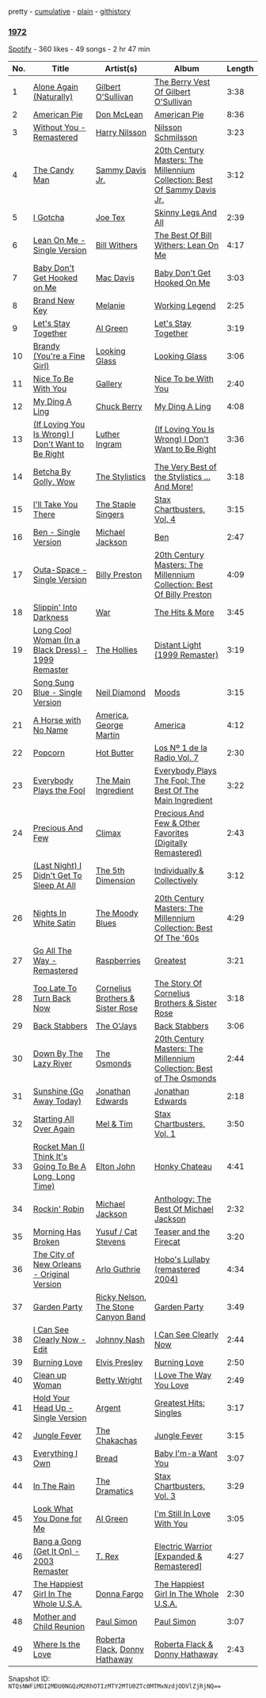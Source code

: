 pretty - [cumulative](/playlists/cumulative/1DcArrb34m9SS3o8O2dATX.md) - [plain](/playlists/plain/1DcArrb34m9SS3o8O2dATX) - [githistory](https://github.githistory.xyz/mackorone/spotify-playlist-archive/blob/main/playlists/plain/1DcArrb34m9SS3o8O2dATX)

### [1972](https://open.spotify.com/playlist/1DcArrb34m9SS3o8O2dATX)

> 

[Spotify](https://open.spotify.com/user/spotify) - 360 likes - 49 songs - 2 hr 47 min

| No. | Title | Artist(s) | Album | Length |
|---|---|---|---|---|
| 1 | [Alone Again \(Naturally\)](https://open.spotify.com/track/12LygR44jtSgM5NqOcqXn7) | [Gilbert O'Sullivan](https://open.spotify.com/artist/4HVmeVTQBgvTuvjB1JYwaf) | [The Berry Vest Of Gilbert O'Sullivan](https://open.spotify.com/album/1UJIUPttPtm2UKTHKIGVnE) | 3:38 |
| 2 | [American Pie](https://open.spotify.com/track/1fDsrQ23eTAVFElUMaf38X) | [Don McLean](https://open.spotify.com/artist/1gRNBaI4yn6wCCTvRhGWh8) | [American Pie](https://open.spotify.com/album/10jsW2NYd9blCrDITMh2zS) | 8:36 |
| 3 | [Without You \- Remastered](https://open.spotify.com/track/02gV5Zc9ctbZxD1uTNIok5) | [Harry Nilsson](https://open.spotify.com/artist/3RTzAwFprBqiskp550eSJX) | [Nilsson Schmilsson](https://open.spotify.com/album/4s2hhmQizU4FHtRU7dDzHP) | 3:23 |
| 4 | [The Candy Man](https://open.spotify.com/track/6jGb3Hhy6Dfhci1Eb3au0R) | [Sammy Davis Jr.](https://open.spotify.com/artist/1NAWG3AngjBXyKbmPaz92D) | [20th Century Masters: The Millennium Collection: Best Of Sammy Davis Jr.](https://open.spotify.com/album/7p7PSnn8XfbfmqDNEAp6Cn) | 3:12 |
| 5 | [I Gotcha](https://open.spotify.com/track/5fbbE7GmFRfXcaqUK4Pecl) | [Joe Tex](https://open.spotify.com/artist/5TbXjzD8tYgMD5JU2g2F8q) | [Skinny Legs And All](https://open.spotify.com/album/3o3ZwbkRGzJQ2xSMMitBEU) | 2:39 |
| 6 | [Lean On Me \- Single Version](https://open.spotify.com/track/5nsilUkxeEvI1jFEbRzQfp) | [Bill Withers](https://open.spotify.com/artist/1ThoqLcyIYvZn7iWbj8fsj) | [The Best Of Bill Withers: Lean On Me](https://open.spotify.com/album/6ALw0CyCrljtyOUS88gmCC) | 4:17 |
| 7 | [Baby Don't Get Hooked on Me](https://open.spotify.com/track/4z51Gf7Ppt9Lmu5zmnUIz9) | [Mac Davis](https://open.spotify.com/artist/6HX8AbXUFaYRtlqKb4CCo0) | [Baby Don't Get Hooked On Me](https://open.spotify.com/album/2xFMzRc1yucPQIk8P0CcxM) | 3:03 |
| 8 | [Brand New Key](https://open.spotify.com/track/0Id67CiiPu7AUXjQKEbEWi) | [Melanie](https://open.spotify.com/artist/6sOP8RUFR0q0nBOBOXGdBK) | [Working Legend](https://open.spotify.com/album/3elMBmfupR1ajcCpjiT1xW) | 2:25 |
| 9 | [Let's Stay Together](https://open.spotify.com/track/7kWhdmRYv8CqbWNqfojqVd) | [Al Green](https://open.spotify.com/artist/3dkbV4qihUeMsqN4vBGg93) | [Let's Stay Together](https://open.spotify.com/album/5MQx9U0AAIrcbvZ0lL1RCi) | 3:19 |
| 10 | [Brandy \(You're a Fine Girl\)](https://open.spotify.com/track/2BY7ALEWdloFHgQZG6VMLA) | [Looking Glass](https://open.spotify.com/artist/5jJN1nmKXzRjodMl1THQeI) | [Looking Glass](https://open.spotify.com/album/5ThwnbpYrk9R1xXkAGCLIs) | 3:06 |
| 11 | [Nice To Be With You](https://open.spotify.com/track/2paLtmNawlMZGNhppBl6yK) | [Gallery](https://open.spotify.com/artist/3dplAkEBq2ujPOBDQFpvEp) | [Nice To be With You](https://open.spotify.com/album/2mLR2x8CnxB9oJeYC06edn) | 2:40 |
| 12 | [My Ding A Ling](https://open.spotify.com/track/5uiElTQ1nbXs0OlElsdEU0) | [Chuck Berry](https://open.spotify.com/artist/293zczrfYafIItmnmM3coR) | [My Ding A Ling](https://open.spotify.com/album/6AkFue7wJNxEOVupTRmaK4) | 4:08 |
| 13 | [\(If Loving You Is Wrong\) I Don't Want to Be Right](https://open.spotify.com/track/54K7o2yNOMZYCtEDnfD6wI) | [Luther Ingram](https://open.spotify.com/artist/5Pek6HAr0BoHD9P1RuA7d5) | [\(If Loving You Is Wrong\) I Don't Want to Be Right](https://open.spotify.com/album/3hiwk4q34fJTUJsAzrlNMD) | 3:36 |
| 14 | [Betcha By Golly, Wow](https://open.spotify.com/track/7ws9OSmWx1txRJpavsfSIm) | [The Stylistics](https://open.spotify.com/artist/2O0Hw1WSMbskB5tD9aWah3) | [The Very Best of the Stylistics ..\. And More!](https://open.spotify.com/album/3xhdEzIX6oUQu2O0EiwWuk) | 3:18 |
| 15 | [I'll Take You There](https://open.spotify.com/track/4AJdWXct0Gl6HCO7g3RLip) | [The Staple Singers](https://open.spotify.com/artist/7xGGqA85UIWX1GoTVM4itC) | [Stax Chartbusters, Vol\. 4](https://open.spotify.com/album/0glTZhz3surbeMjIYn7MEN) | 3:15 |
| 16 | [Ben \- Single Version](https://open.spotify.com/track/0ZFqB9g2FujbmMSrjqsL3j) | [Michael Jackson](https://open.spotify.com/artist/3fMbdgg4jU18AjLCKBhRSm) | [Ben](https://open.spotify.com/album/3xo2soey9XEBI5DlmT4KlQ) | 2:47 |
| 17 | [Outa\-Space \- Single Version](https://open.spotify.com/track/3a9dRsu3KpsXR9HHWJKXC1) | [Billy Preston](https://open.spotify.com/artist/0IecGJbdBeYSOVtSPRehh5) | [20th Century Masters: The Millennium Collection: Best Of Billy Preston](https://open.spotify.com/album/2I6DvzE1aEwzIqYuvKUzio) | 4:09 |
| 18 | [Slippin' Into Darkness](https://open.spotify.com/track/7IPKqsNoJAkIINb007DxWw) | [War](https://open.spotify.com/artist/3ICyfoySNDZqtBVmaBT84I) | [The Hits & More](https://open.spotify.com/album/4sDlPp3lFxvY3HgKQTOBMG) | 3:45 |
| 19 | [Long Cool Woman \(In a Black Dress\) \- 1999 Remaster](https://open.spotify.com/track/5UwbnHhjnbinJH8TefuQfN) | [The Hollies](https://open.spotify.com/artist/6waa8mKu91GjzD4NlONlNJ) | [Distant Light \(1999 Remaster\)](https://open.spotify.com/album/6b5osVLAcVTBvnqwDaPV4w) | 3:19 |
| 20 | [Song Sung Blue \- Single Version](https://open.spotify.com/track/3sZlKnnY9H5VnHkEWQVpJg) | [Neil Diamond](https://open.spotify.com/artist/7mEIug7XUlQHikrFxjTWes) | [Moods](https://open.spotify.com/album/37n9Egkr4udITqxPb4UdGt) | 3:15 |
| 21 | [A Horse with No Name](https://open.spotify.com/track/54eZmuggBFJbV7k248bTTt) | [America](https://open.spotify.com/artist/35U9lQaRWSQISxQAB94Meo), [George Martin](https://open.spotify.com/artist/0tcbedGX7n5UHrMhVsGmIU) | [America](https://open.spotify.com/album/0E5IKYhiKgbYQkmfsFonbZ) | 4:12 |
| 22 | [Popcorn](https://open.spotify.com/track/1QDVK4RGwuFkxbMPwcHsmh) | [Hot Butter](https://open.spotify.com/artist/2vaRrv3i7PDOXPEue24qe5) | [Los Nº 1 de la Radio Vol\. 7](https://open.spotify.com/album/0QWs507hnJhpOQ4uXYTyF6) | 2:30 |
| 23 | [Everybody Plays the Fool](https://open.spotify.com/track/3DkqEHCCqlkknDfksHWWu0) | [The Main Ingredient](https://open.spotify.com/artist/6vuD08WKtmp1yc7kQx1rBm) | [Everybody Plays The Fool: The Best Of The Main Ingredient](https://open.spotify.com/album/6jsWa1n8iL7fJYfMJaWa7K) | 3:22 |
| 24 | [Precious And Few](https://open.spotify.com/track/4hHsYsooA25tfpurRILNou) | [Climax](https://open.spotify.com/artist/1OzPxKCB5R3MLxvkdGN03X) | [Precious And Few & Other Favorites \(Digitally Remastered\)](https://open.spotify.com/album/7uSHX3jPaVgiEbnSG8eUdZ) | 2:43 |
| 25 | [\(Last Night\) I Didn't Get To Sleep At All](https://open.spotify.com/track/6HH6fmHF2YssfVkRmzcjf0) | [The 5th Dimension](https://open.spotify.com/artist/1UUYAQ9LiRsZF0ZukQNWXM) | [Individually & Collectively](https://open.spotify.com/album/5qxEuqbbwDxKBMBu1SXdhA) | 3:12 |
| 26 | [Nights In White Satin](https://open.spotify.com/track/3ex1wHTtyUV4GyIy80k9AY) | [The Moody Blues](https://open.spotify.com/artist/5BcZ22XONcRoLhTbZRuME1) | [20th Century Masters: The Millennium Collection: Best Of The '60s](https://open.spotify.com/album/5neTnVuGreOB8Az09WaoB1) | 4:29 |
| 27 | [Go All The Way \- Remastered](https://open.spotify.com/track/4eW5I5uh4VNkhrHEFtHryZ) | [Raspberries](https://open.spotify.com/artist/7Kkx4dACo6kFSeT9wjfVA5) | [Greatest](https://open.spotify.com/album/3nmVeIA9wx7NMJuu7autZt) | 3:21 |
| 28 | [Too Late To Turn Back Now](https://open.spotify.com/track/2OyaNAq8BcGstyzueloqpE) | [Cornelius Brothers & Sister Rose](https://open.spotify.com/artist/2GFB1Lc67mbqFXTPCM9XzT) | [The Story Of Cornelius Brothers & Sister Rose](https://open.spotify.com/album/2DO7omBXXS8eGg1TyJ23iW) | 3:18 |
| 29 | [Back Stabbers](https://open.spotify.com/track/0KpMY3D2G8253VTZbDBUmA) | [The O'Jays](https://open.spotify.com/artist/38h03gA85YYPeDPd9ER9rT) | [Back Stabbers](https://open.spotify.com/album/09jTPeDoSuJLLAwFGNUKCX) | 3:06 |
| 30 | [Down By The Lazy River](https://open.spotify.com/track/3Vb4zEfLhZokSOYBSZIWpk) | [The Osmonds](https://open.spotify.com/artist/5fU6lODhpw3GEGGJuaDprR) | [20th Century Masters: The Millennium Collection: Best of The Osmonds](https://open.spotify.com/album/6hM44tvEu7vu3saAvOrbR2) | 2:44 |
| 31 | [Sunshine \(Go Away Today\)](https://open.spotify.com/track/3Xd39NB1rifow2RDNVgSFp) | [Jonathan Edwards](https://open.spotify.com/artist/7gyVuJLsatWofXCAw1SGxM) | [Jonathan Edwards](https://open.spotify.com/album/6v7ceaQydkdy8oQbZ8oYW0) | 2:18 |
| 32 | [Starting All Over Again](https://open.spotify.com/track/7kFRgT3KKxU1y7USF8ZzIX) | [Mel & Tim](https://open.spotify.com/artist/2ubLClBEuddw29m7QRx4IL) | [Stax Chartbusters, Vol\. 1](https://open.spotify.com/album/4oEYZnyz2yqpWjjBcq7xLk) | 3:50 |
| 33 | [Rocket Man \(I Think It's Going To Be A Long, Long Time\)](https://open.spotify.com/track/3gdewACMIVMEWVbyb8O9sY) | [Elton John](https://open.spotify.com/artist/3PhoLpVuITZKcymswpck5b) | [Honky Chateau](https://open.spotify.com/album/2ei2X6ghPnw7YRwQtAH075) | 4:41 |
| 34 | [Rockin' Robin](https://open.spotify.com/track/1FKgm0A4uSofGd6l1wKID0) | [Michael Jackson](https://open.spotify.com/artist/3fMbdgg4jU18AjLCKBhRSm) | [Anthology: The Best Of Michael Jackson](https://open.spotify.com/album/36K3cD4i4TK0JkU1sU2wOD) | 2:32 |
| 35 | [Morning Has Broken](https://open.spotify.com/track/6Fac88zhkwXfePhe3tm1ZJ) | [Yusuf / Cat Stevens](https://open.spotify.com/artist/08F3Y3SctIlsOEmKd6dnH8) | [Teaser and the Firecat](https://open.spotify.com/album/6HjN95BNdPgvttct0RdmUA) | 3:20 |
| 36 | [The City of New Orleans \- Original Version](https://open.spotify.com/track/7jbb0XkDk6cuif7AVu3gdW) | [Arlo Guthrie](https://open.spotify.com/artist/0B6QEFtRnneEzb4iqjI0Nw) | [Hobo's Lullaby \(remastered 2004\)](https://open.spotify.com/album/513P0CXEvPuSG4MCOGHt0y) | 4:34 |
| 37 | [Garden Party](https://open.spotify.com/track/7J5tyfg3OYVNR97KH66ovw) | [Ricky Nelson](https://open.spotify.com/artist/73sSFVlM6pkweLXE8qw1OS), [The Stone Canyon Band](https://open.spotify.com/artist/4VPrTgtrZqcXCy5nGYKDAe) | [Garden Party](https://open.spotify.com/album/76BrDrAEcQhjvXehCVMpWv) | 3:49 |
| 38 | [I Can See Clearly Now \- Edit](https://open.spotify.com/track/0DcrhZ12WcCqruCs8ibXSf) | [Johnny Nash](https://open.spotify.com/artist/0nAVvgfE9yI4DwvMiYwk8a) | [I Can See Clearly Now](https://open.spotify.com/album/2ZdUVurLZBrEphCLzX7MdU) | 2:44 |
| 39 | [Burning Love](https://open.spotify.com/track/0tE6F0Umv0e9E4ZXqX61jQ) | [Elvis Presley](https://open.spotify.com/artist/43ZHCT0cAZBISjO8DG9PnE) | [Burning Love](https://open.spotify.com/album/4in6azJRP21zEV1CymkiAA) | 2:50 |
| 40 | [Clean up Woman](https://open.spotify.com/track/6uqTETWok9npbL4c9cuLVh) | [Betty Wright](https://open.spotify.com/artist/0PDqlUGugF5Jt6DZyATvfz) | [I Love The Way You Love](https://open.spotify.com/album/4dCm84vJLO30e0fiS3sgPi) | 2:49 |
| 41 | [Hold Your Head Up \- Single Version](https://open.spotify.com/track/79oydkSJLNgBVw2m5dGLVP) | [Argent](https://open.spotify.com/artist/46VosWAvtZsBl7rvxufsWG) | [Greatest Hits: Singles](https://open.spotify.com/album/29B1zjSznrn5eAhQwNqSCv) | 3:17 |
| 42 | [Jungle Fever](https://open.spotify.com/track/2eGgMgJj68xiqpxSaatQbR) | [The Chakachas](https://open.spotify.com/artist/0dEvx7Y18jVslvbP4IksQl) | [Jungle Fever](https://open.spotify.com/album/2ATFYjCfU0b4LFXuSrVV6u) | 3:15 |
| 43 | [Everything I Own](https://open.spotify.com/track/52VIdyKqp1pJRSyUQaxKUA) | [Bread](https://open.spotify.com/artist/70ZTdbPEcEugBNay4MvxfL) | [Baby I'm\-a Want You](https://open.spotify.com/album/5OlNb8PMZXFkhhtSrhLuO5) | 3:07 |
| 44 | [In The Rain](https://open.spotify.com/track/2XxqOSvhneZ8q6JOx1mPsb) | [The Dramatics](https://open.spotify.com/artist/2W8UTum7bU7ue6m0r14H97) | [Stax Chartbusters, Vol\. 3](https://open.spotify.com/album/67KvPxlU2y1Lts6mv3jnto) | 3:29 |
| 45 | [Look What You Done for Me](https://open.spotify.com/track/5Hom7ZjELpw1mt84BVnwSp) | [Al Green](https://open.spotify.com/artist/3dkbV4qihUeMsqN4vBGg93) | [I'm Still In Love With You](https://open.spotify.com/album/4vgR7JWeNlnT290kj12UB0) | 3:05 |
| 46 | [Bang a Gong \(Get It On\) \- 2003 Remaster](https://open.spotify.com/track/6FsQrRpBLgsrFeAeiQqytm) | [T\. Rex](https://open.spotify.com/artist/3dBVyJ7JuOMt4GE9607Qin) | [Electric Warrior \[Expanded & Remastered\]](https://open.spotify.com/album/6k1iylSzWOs7SgavxlJ8kt) | 4:27 |
| 47 | [The Happiest Girl In The Whole U.S.A.](https://open.spotify.com/track/7mN6CJxlqQc5t63Ifj9ieQ) | [Donna Fargo](https://open.spotify.com/artist/4tIQ6BeFRvYApoAyJmaeVC) | [The Happiest Girl In The Whole U.S.A.](https://open.spotify.com/album/5YfLHOqGzEjVKZMTTgZnyn) | 2:30 |
| 48 | [Mother and Child Reunion](https://open.spotify.com/track/25UxgeHFPxkzjbzxKrtL8i) | [Paul Simon](https://open.spotify.com/artist/2CvCyf1gEVhI0mX6aFXmVI) | [Paul Simon](https://open.spotify.com/album/49aoIKVNuO1PqayL3MiVde) | 3:07 |
| 49 | [Where Is the Love](https://open.spotify.com/track/65ADTP6Q8mratfOIeKHp7e) | [Roberta Flack](https://open.spotify.com/artist/0W498bDDNlJIrYMKXdpLHA), [Donny Hathaway](https://open.spotify.com/artist/0HU0U9kdXEHZVxUNbuQe8S) | [Roberta Flack & Donny Hathaway](https://open.spotify.com/album/3t3Ql46lQfRm2Co3SFXkrp) | 2:43 |

Snapshot ID: `NTQsNWFiMDI2MDU0NGQzM2RhOTIzMTY2MTU0ZTc0MTMxNzdjODVlZjRjNQ==`
